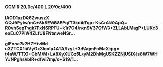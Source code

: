 #### GCM R 20/0c/400 L 20/0c/400
**lAOD1azDQ6ZwuszX**<br/>**OQJ6PyIwfmC+8kSEWB8EPqfT3kdtbTqp+KsCrAN0ApQ=**<br/>**R0vhSepTngk7FxNSRPTU+k1r7O4/nknSV37CfW3+ZLLAbLMagP+LUKc3eoEuC7PlW4ZLfU8FNtmweNSr...**<br/><br/>
**gIEnoe7kZHZHtvMd**<br/>**u3ZTCX1iAVyOx3loolp4ATA/IzyL+3rFAqmFoMaXcpg=**<br/>**t4aW/TTX1+GbM/M+LA8XyXUGz5LkyM2DhMgUSKZZNjUSiXJs8W7WHYJNPghsVblR+dfwi7mp/o+S19/1...**
